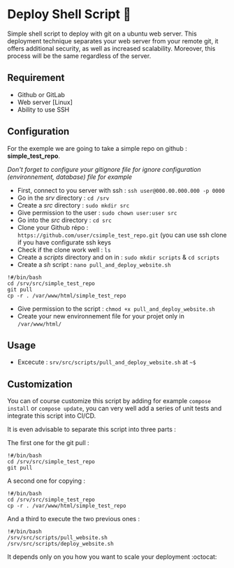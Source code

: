 # Deploy Shell Script  :rocket:
Simple shell script to deploy with git on a ubuntu web server.
This deployment technique separates your web server from your remote git, it offers additional security, as well as increased scalability. Moreover, this process will be the same regardless of the server.

## Requirement

* Github or GitLab
* Web server [Linux]
* Ability to use SSH

## Configuration

For the exemple we are going to take a simple repo on github : **simple_test_repo**.

*Don't forget to configure your gitignore file for ignore configuration (environnement, database) file for example*

* First, connect to you server with ssh : ```ssh user@000.00.000.000 -p 0000```
* Go in the *srv* directory : ```cd /srv```
* Create a *src* directory  : ```sudo mkdir src```
* Give permission to the user  : ```sudo chown user:user src```
* Go into the *src* directory : ```cd src```
* Clone your Github répo : ```https://github.com/user/csimple_test_repo.git``` (you can use ssh clone if you have configurate ssh keys
* Check if the clone work well : ```ls```
* Create a *scripts* directory and on in : ```sudo mkdir scripts``` & ```cd scripts```
* Create a *sh* script : ```nano pull_and_deploy_website.sh```

```shell
!#/bin/bash
cd /srv/src/simple_test_repo
git pull
cp -r . /var/www/html/simple_test_repo
```

* Give permission to the script : ```chmod +x pull_and_deploy_website.sh```
* Create your new environnement file for your projet only in ```/var/www/html/```

## Usage

* Excecute : ```srv/src/scripts/pull_and_deploy_website.sh``` at ```~$```

## Customization

You can of course customize this script by adding for example ```compose install``` or ```compose update```, you can very well add a series of unit tests and integrate this script into CI/CD.

It is even advisable to separate this script into three parts : 

The first one for the git pull : 

```shell
!#/bin/bash
cd /srv/src/simple_test_repo
git pull
```

A second one for copying : 

```shell
!#/bin/bash
cd /srv/src/simple_test_repo
cp -r . /var/www/html/simple_test_repo
```
And a third to execute the two previous ones : 

```shell
!#/bin/bash
/srv/src/scripts/pull_website.sh
/srv/src/scripts/deploy_website.sh

```

It depends only on you how you want to scale your deployment :octocat:

